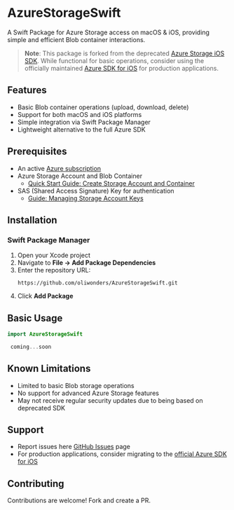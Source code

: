 # AzureStorageSwift

A Swift Package for Azure Storage access on macOS & iOS, providing simple and efficient Blob container interactions.

> **Note**: This package is forked from the deprecated [Azure Storage iOS SDK](https://github.com/Azure/azure-storage-ios). While functional for basic operations, consider using the officially maintained [Azure SDK for iOS](https://github.com/Azure/azure-sdk-for-ios) for production applications.

## Features

- Basic Blob container operations (upload, download, delete)
- Support for both macOS and iOS platforms
- Simple integration via Swift Package Manager
- Lightweight alternative to the full Azure SDK

## Prerequisites

- An active [Azure subscription](https://azure.microsoft.com)
- Azure Storage Account and Blob Container
  - [Quick Start Guide: Create Storage Account and Container](https://learn.microsoft.com/en-us/azure/storage/blobs/storage-quickstart-blobs-portal)
- SAS (Shared Access Signature) Key for authentication
  - [Guide: Managing Storage Account Keys](https://learn.microsoft.com/en-us/azure/storage/common/storage-account-keys-manage?tabs=azure-portal)

## Installation

### Swift Package Manager

1. Open your Xcode project
2. Navigate to **File → Add Package Dependencies**
3. Enter the repository URL:
   ```plaintext
   https://github.com/oliwonders/AzureStorageSwift.git
   ```
4. Click **Add Package**

## Basic Usage

```swift
import AzureStorageSwift

 coming...soon
```

## Known Limitations

- Limited to basic Blob storage operations
- No support for advanced Azure Storage features
- May not receive regular security updates due to being based on deprecated SDK

## Support

- Report issues here [GitHub Issues](https://github.com/oliwonders/AzureStorageSwift/issues) page
- For production applications, consider migrating to the [official Azure SDK for iOS](https://github.com/Azure/azure-sdk-for-ios)

## Contributing

Contributions are welcome! Fork and create a PR.
